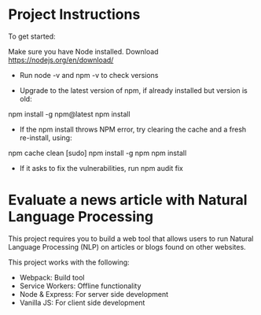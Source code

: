 # Project Instructions

To get started:

Make sure you have Node installed. Download https://nodejs.org/en/download/

* Run node -v and npm -v to check versions

* Upgrade to the latest version of npm, if already installed but version is old:

npm install -g npm@latest
npm install
* If the npm install throws NPM error, try clearing the cache and a fresh re-install, using:

npm cache clean
[sudo] npm install -g npm
npm install

* If it asks to fix the vulnerabilities, run npm audit fix


# Evaluate a news article with Natural Language Processing
This project requires you to build a web tool that allows users to run Natural Language Processing (NLP) on articles or blogs found on other websites.

This project works with the following:

* Webpack: Build tool
* Service Workers: Offline functionality
* Node & Express: For server side development
* Vanilla JS: For client side development
